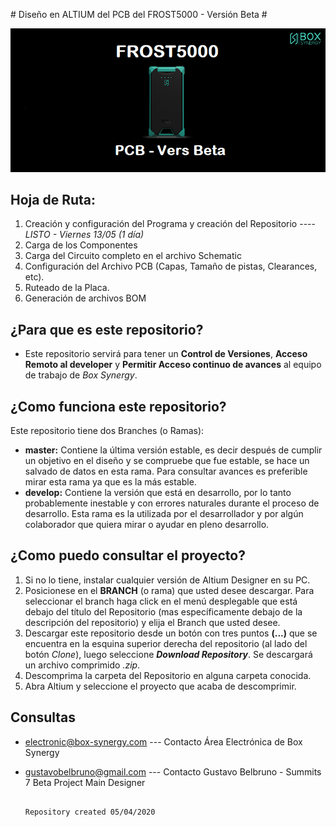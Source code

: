 ﻿﻿﻿# Diseño en ALTIUM del PCB del FROST5000 - Versión Beta #

![alt tex](images/icon_bitbucket.png)

## Hoja de Ruta:
1. Creación y configuración del Programa y creación del Repositorio ----  *LISTO  - Viernes 13/05 (1 día)*
2. Carga de los Componentes 
3. Carga del Circuito completo en el archivo Schematic 
4. Configuración del Archivo PCB (Capas, Tamaño de pistas, Clearances, etc).
5. Ruteado de la Placa.	
6. Generación de archivos BOM

## ¿Para que es este repositorio? 

 - Este repositorio servirá para tener un **Control de Versiones**, **Acceso Remoto al developer** y **Permitir Acceso continuo de avances** al equipo de trabajo de *Box Synergy*.


## ¿Como funciona este repositorio?

Este repositorio tiene dos Branches (o Ramas):

* **master:** Contiene la última versión estable, es decir después de cumplir un objetivo en el diseño y se compruebe que fue estable, se hace un salvado de datos en esta rama. Para consultar avances es preferible mirar esta rama ya que es la más estable.
* **develop:** Contiene la versión que está en desarrollo, por lo tanto probablemente inestable y con errores naturales durante el proceso de desarrollo. Esta rama es la utilizada por el desarrollador y por algún colaborador que quiera mirar o ayudar en pleno desarrollo.

## ¿Como puedo consultar el proyecto?
1. Si no lo tiene, instalar cualquier versión de Altium Designer en su PC.
2. Posicionese en el **BRANCH** (o rama) que usted desee descargar. Para seleccionar el branch haga click en el menú desplegable que está debajo del título del Repositorio (mas específicamente debajo de la descripción del repositorio) y elija el Branch que usted desee.
3. Descargar este repositorio desde un botón con tres puntos **(...)** que se encuentra en la esquina superior derecha del repositorio (al lado del botón *Clone*), luego seleccione ***Download Repository***. Se descargará un archivo comprimido *.zip*.
4. Descomprima la carpeta del Repositorio en alguna carpeta conocida.
5. Abra Altium y seleccione el proyecto que acaba de descomprimir.

## Consultas
- electronic@box-synergy.com	---  Contacto Área Electrónica de Box Synergy
- gustavobelbruno@gmail.com		---  Contacto Gustavo Belbruno - Summits 7 Beta Project Main Designer


																					Repository created 05/04/2020